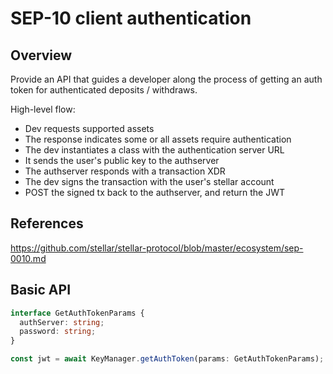 # SEP-10 client authentication

## Overview

Provide an API that guides a developer along the process of getting an auth
token for authenticated deposits / withdraws.

High-level flow:

- Dev requests supported assets
- The response indicates some or all assets require authentication
- The dev instantiates a class with the authentication server URL
- It sends the user's public key to the authserver
- The authserver responds with a transaction XDR
- The dev signs the transaction with the user's stellar account
- POST the signed tx back to the authserver, and return the JWT

## References

https://github.com/stellar/stellar-protocol/blob/master/ecosystem/sep-0010.md

## Basic API

```ts
interface GetAuthTokenParams {
  authServer: string;
  password: string;
}

const jwt = await KeyManager.getAuthToken(params: GetAuthTokenParams);
```
